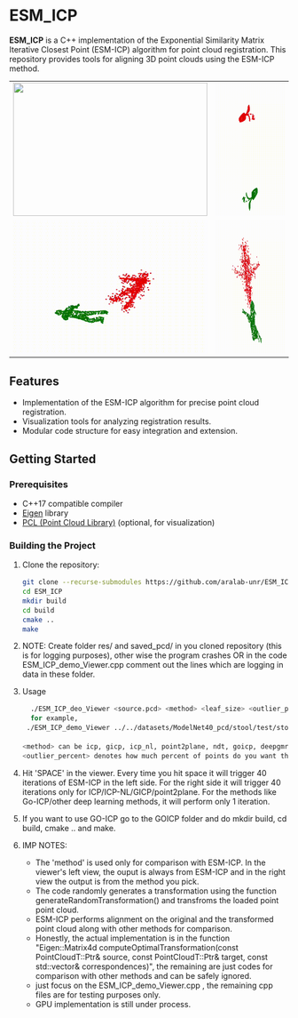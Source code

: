 # ESM_ICP

**ESM_ICP** is a C++ implementation of the Exponential Similarity Matrix Iterative Closest Point (ESM-ICP) algorithm for point cloud registration. This repository provides tools for aligning 3D point clouds using the ESM-ICP method.
<table>
  <tr>
    <td><img src="output1.gif" width="350" height="240"/></td>
    <td><img src="output2.gif" width="350" height="240"/></td>
  </tr>
  <tr>
    <td><img src="output3.gif" width="350" height="240"/></td>
    <td><img src="output4.gif" width="350" height="240"/></td>
  </tr>
</table>


## Features

- Implementation of the ESM-ICP algorithm for precise point cloud registration.
- Visualization tools for analyzing registration results.
- Modular code structure for easy integration and extension.

## Getting Started

### Prerequisites

- C++17 compatible compiler
- [Eigen](https://eigen.tuxfamily.org/) library
- [PCL (Point Cloud Library)](https://pointclouds.org/) (optional, for visualization)

### Building the Project

1. Clone the repository:

   ```bash
   git clone --recurse-submodules https://github.com/aralab-unr/ESM_ICP.git
   cd ESM_ICP
   mkdir build
   cd build
   cmake ..
   make

2. NOTE: Create folder res/ and saved_pcd/ in you cloned repository (this is for logging purposes), other wise the program crashes OR in the code ESM_ICP_demo_Viewer.cpp comment out the lines which are logging in data in these folder.
   
3. Usage

    ```bash
      ./ESM_ICP_deo_Viewer <source.pcd> <method> <leaf_size> <outlier_percent>
      for example,
     ./ESM_ICP_demo_Viewer ../../datasets/ModelNet40_pcd/stool/test/stool_0092.pcd icp 0.009 0.0f
   
    <method> can be icp, gicp, icp_nl, point2plane, ndt, goicp, deepgmr, dcp, pointnetlk and rpmnet.
    <outlier_percent> denotes how much percent of points do you want the source to be affected by noise.
   
5. Hit 'SPACE' in the viewer. Every time you hit space it will trigger 40 iterations of ESM-ICP in the left side. For the right side it will trigger 40 iterations only for ICP/ICP-NL/GICP/point2plane. For the methods like Go-ICP/other deep learning methods, it will perform only 1 iteration.
6. If you want to use GO-ICP go to the GOICP folder and do mkdir build, cd  build, cmake .. and make.
7.  IMP NOTES:
     - The 'method' is used only for comparison with ESM-ICP. In the viewer's left view, the ouput is always from ESM-ICP and in the right view the output is from the method you pick.
     - The code randomly generates a transformation using the function generateRandomTransformation() and transfroms the loaded point point cloud.
     - ESM-ICP performs alignment on the original and the transformed point cloud along with other methods for comparison.
     - Honestly, the actual implementation is in the function "Eigen::Matrix4d computeOptimalTransformation(const PointCloudT::Ptr& source, const PointCloudT::Ptr& target, const std::vector<int>& correspondences)", the remaining are just codes for comparison with other methods and can be safely ignored.
     - just focus on the ESM_ICP_demo_Viewer.cpp , the remaining cpp files are for testing purposes only.
     - GPU implementation is still under process.
